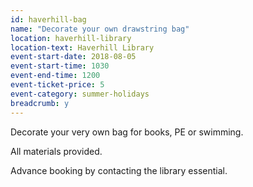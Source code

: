 ```yaml
---
id: haverhill-bag
name: "Decorate your own drawstring bag"
location: haverhill-library
location-text: Haverhill Library
event-start-date: 2018-08-05
event-start-time: 1030
event-end-time: 1200
event-ticket-price: 5
event-category: summer-holidays
breadcrumb: y
---
```


Decorate your very own bag for books, PE or swimming.

All materials provided.

Advance booking by contacting the library essential.
